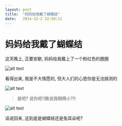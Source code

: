 ```yaml
---
layout: post
title:  "妈妈给我戴了蝴蝶结"
date:   2014-12-2 22:58:11
---
```

妈妈给我戴了蝴蝶结
=======
这天晚上, 正要安歇, 妈妈给我戴上了一个粉红色的圈圈

![alt text][1]

看得出来, 我是不大情愿的, 但大人们的心思你是无法揣测的

![alt text][2]

> 是吧? 说你呢!(敢说我眼睛小?!)

![alt text][3]

话说回来, 这到底是蝴蝶结还是兔耳朵呢?

  [1]: https://6d6f-moxigan-1259722256.tcb.qcloud.la/xy/6a0128fd.jpg
  [2]: https://6d6f-moxigan-1259722256.tcb.qcloud.la/xy/1c0b71a6.jpg
  [3]: https://6d6f-moxigan-1259722256.tcb.qcloud.la/xy/594afa94.jpg